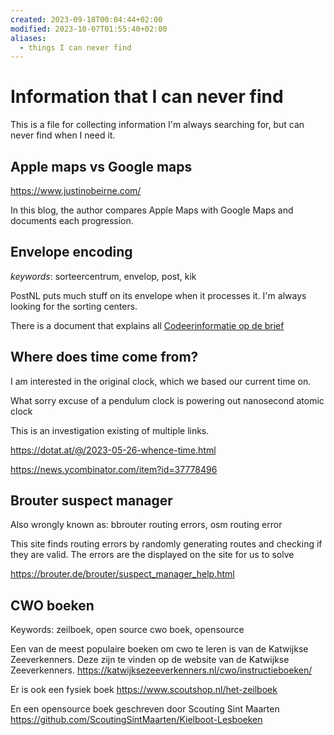 ```yaml
---
created: 2023-09-18T00:04:44+02:00
modified: 2023-10-07T01:55:40+02:00
aliases: 
  - things I can never find
---
```


# Information that I can never find

This is a file for collecting information I'm always searching for, but can never find when I need it.

## Apple maps vs Google maps

<https://www.justinobeirne.com/>

In this blog, the author compares Apple Maps with Google Maps and documents each progression.

## Envelope encoding

*keywords*: sorteercentrum, envelop, post, kik

PostNL puts much stuff on its envelope when it processes it. I'm always looking for the sorting centers.

There is a document that explains all [Codeerinformatie op de brief](Codeerinformatie%20op%20de%20brief.pdf)

## Where does time come from?

I am interested in the original clock, which we based our current time on.

What sorry excuse of a pendulum clock is powering out nanosecond atomic clock

This is an investigation existing of multiple links.

<https://dotat.at/@/2023-05-26-whence-time.html>

<https://news.ycombinator.com/item?id=37778496>

## Brouter suspect manager

Also wrongly known as: bbrouter routing errors, osm routing error

This site finds routing errors by randomly generating routes and checking if they are valid.
The errors are the displayed on the site for us to solve

<https://brouter.de/brouter/suspect_manager_help.html>

## CWO boeken

Keywords: zeilboek, open source cwo boek, opensource

Een van de meest populaire boeken om cwo te leren is van de Katwijkse Zeeverkenners.
Deze zijn te vinden op de website van de Katwijkse Zeeverkenners.
<https://katwijksezeeverkenners.nl/cwo/instructieboeken/>

Er is ook een fysiek boek
<https://www.scoutshop.nl/het-zeilboek>

En een opensource boek geschreven door Scouting Sint Maarten
<https://github.com/ScoutingSintMaarten/Kielboot-Lesboeken>
